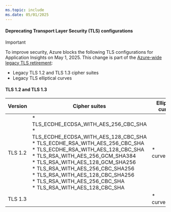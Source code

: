 ```yaml
---
ms.topic: include
ms.date: 05/01/2025
---
```


#### Deprecating Transport Layer Security (TLS) configurations

> [!IMPORTANT]
> To improve security, Azure blocks the following TLS configurations for Application Insights on May 1, 2025. This change is part of the [Azure-wide legacy TLS retirement](https://azure.microsoft.com/updates/azure-support-tls-will-end-by-31-october-2024-2/):
>
> - Legacy TLS 1.2 and TLS 1.3 cipher suites
> - Legacy TLS elliptical curves

#### TLS 1.2 and TLS 1.3

| Version | Cipher suites | Elliptical curves |
|---------|---------|---------|
| TLS 1.2 | * TLS_ECDHE_ECDSA_WITH_AES_256_CBC_SHA<br>* TLS_ECDHE_ECDSA_WITH_AES_128_CBC_SHA<br>* TLS_ECDHE_RSA_WITH_AES_256_CBC_SHA<br>* TLS_ECDHE_RSA_WITH_AES_128_CBC_SHA<br>* TLS_RSA_WITH_AES_256_GCM_SHA384<br>* TLS_RSA_WITH_AES_128_GCM_SHA256<br>* TLS_RSA_WITH_AES_256_CBC_SHA256<br>* TLS_RSA_WITH_AES_128_CBC_SHA256<br>* TLS_RSA_WITH_AES_256_CBC_SHA<br>* TLS_RSA_WITH_AES_128_CBC_SHA | * curve25519 |
| TLS 1.3 | | * curve25519 |
